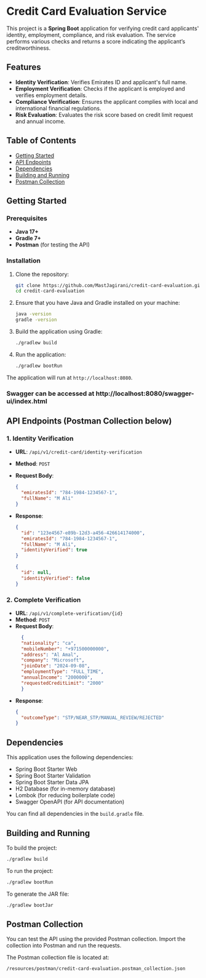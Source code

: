 # Credit Card Evaluation Service

This project is a **Spring Boot** application for verifying credit card applicants' identity, employment, compliance,
and risk evaluation. The service performs various checks and returns a score indicating the applicant’s
creditworthiness.

## Features

- **Identity Verification**: Verifies Emirates ID and applicant's full name.
- **Employment Verification**: Checks if the applicant is employed and verifies employment details.
- **Compliance Verification**: Ensures the applicant complies with local and international financial regulations.
- **Risk Evaluation**: Evaluates the risk score based on credit limit request and annual income.

## Table of Contents

- [Getting Started](#getting-started)
- [API Endpoints](#api-endpoints)
- [Dependencies](#dependencies)
- [Building and Running](#building-and-running)
- [Postman Collection](#postman-collection)

## Getting Started

### Prerequisites

- **Java 17+**
- **Gradle 7+**
- **Postman** (for testing the API)

### Installation

1. Clone the repository:
   ```bash
   git clone https://github.com/MastJagirani/credit-card-evaluation.git
   cd credit-card-evaluation
   ```

2. Ensure that you have Java and Gradle installed on your machine:
   ```bash
   java -version
   gradle -version
   ```

3. Build the application using Gradle:
   ```bash
   ./gradlew build
   ```

4. Run the application:
   ```bash
   ./gradlew bootRun
   ```

The application will run at `http://localhost:8080`.

### Swagger can be accessed at http://localhost:8080/swagger-ui/index.html

## API Endpoints (Postman Collection below)

### 1. Identity Verification

- **URL**: `/api/v1/credit-card/identity-verification`
- **Method**: `POST`
- **Request Body**:
  ```json
  {
    "emiratesId": "784-1984-1234567-1",
    "fullName": "M Ali"
  }
  ```
- **Response**:
  ```json
  {
    "id": "123e4567-e89b-12d3-a456-426614174000",
    "emiratesId": "784-1984-1234567-1",
    "fullName": "M Ali",
    "identityVerified": true
  }
  ```

  ```json
  {
    "id": null,
    "identityVerified": false
  }
  ```

### 2. Complete Verification

- **URL**: `/api/v1/complete-verification/{id}`
- **Method**: `POST`
- **Request Body**:
  ```json
    {
    "nationality": "ca",
    "mobileNumber": "+971500000000",
    "address": "Al Amal",
    "company": "Microsoft",
    "joinDate": "2024-09-08",
    "employmentType": "FULL_TIME",
    "annualIncome": "2000000",
    "requestedCreditLimit": "2000"
    }
  ```
- **Response**:
  ```json
  { 
    "outcomeType": "STP/NEAR_STP/MANUAL_REVIEW/REJECTED"
  }
  ```

## Dependencies

This application uses the following dependencies:

- Spring Boot Starter Web
- Spring Boot Starter Validation
- Spring Boot Starter Data JPA
- H2 Database (for in-memory database)
- Lombok (for reducing boilerplate code)
- Swagger OpenAPI (for API documentation)

You can find all dependencies in the `build.gradle` file.

## Building and Running

To build the project:

```bash
./gradlew build
```

To run the project:

```bash
./gradlew bootRun
```

To generate the JAR file:

```bash
./gradlew bootJar
```

## Postman Collection

You can test the API using the provided Postman collection. Import the collection into Postman and run the requests.

The Postman collection file is located at:

```
/resources/postman/credit-card-evaluation.postman_collection.json 
```
